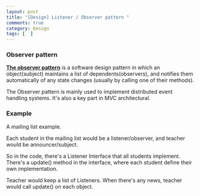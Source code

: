 ```yaml
---
layout: post
title: "[Design] Listener / Observer pattern "
comments: true
category: Design
tags: [  ]
---
```


### Observer pattern

__[The observer pattern](http://en.wikipedia.org/wiki/Observer_pattern)__ is a software design pattern in which an object(subject) maintains a list of dependents(observers), and notifies them automatically of any state changes (usually by calling one of their methods). 

The Observer pattern is mainly used to implement distributed event handling systems. It's also a key part in MVC architectural. 

### Example

A mailing list example. 

Each student in the mailing list would be a listener/observer, and teacher would be announcer/subject. 

So in the code, there's a Listener Interface that all students implement. There's a update() method in the interface, where each student define their own implementation. 

Teacher would keep a list of Listeners. When there's any news, teacher would call update() on each object. 

